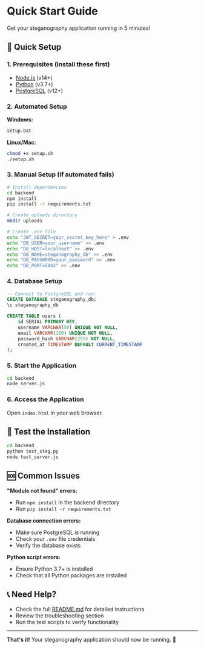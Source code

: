 # Quick Start Guide

Get your steganography application running in 5 minutes!

## 🚀 Quick Setup

### 1. Prerequisites (Install these first)
- [Node.js](https://nodejs.org/) (v14+)
- [Python](https://python.org/) (v3.7+)
- [PostgreSQL](https://postgresql.org/) (v12+)

### 2. Automated Setup

**Windows:**
```cmd
setup.bat
```

**Linux/Mac:**
```bash
chmod +x setup.sh
./setup.sh
```

### 3. Manual Setup (if automated fails)

```bash
# Install dependencies
cd backend
npm install
pip install -r requirements.txt

# Create uploads directory
mkdir uploads

# Create .env file
echo "JWT_SECRET=your_secret_key_here" > .env
echo "DB_USER=your_username" >> .env
echo "DB_HOST=localhost" >> .env
echo "DB_NAME=steganography_db" >> .env
echo "DB_PASSWORD=your_password" >> .env
echo "DB_PORT=5432" >> .env
```

### 4. Database Setup

```sql
-- Connect to PostgreSQL and run:
CREATE DATABASE steganography_db;
\c steganography_db

CREATE TABLE users (
    id SERIAL PRIMARY KEY,
    username VARCHAR(50) UNIQUE NOT NULL,
    email VARCHAR(100) UNIQUE NOT NULL,
    password_hash VARCHAR(255) NOT NULL,
    created_at TIMESTAMP DEFAULT CURRENT_TIMESTAMP
);
```

### 5. Start the Application

```bash
cd backend
node server.js
```

### 6. Access the Application

Open `index.html` in your web browser.

## 🧪 Test the Installation

```bash
cd backend
python test_steg.py
node test_server.js
```

## 🆘 Common Issues

**"Module not found" errors:**
- Run `npm install` in the backend directory
- Run `pip install -r requirements.txt`

**Database connection errors:**
- Make sure PostgreSQL is running
- Check your `.env` file credentials
- Verify the database exists

**Python script errors:**
- Ensure Python 3.7+ is installed
- Check that all Python packages are installed

## 📞 Need Help?

- Check the full [README.md](README.md) for detailed instructions
- Review the troubleshooting section
- Run the test scripts to verify functionality

---

**That's it!** Your steganography application should now be running. 🎉 